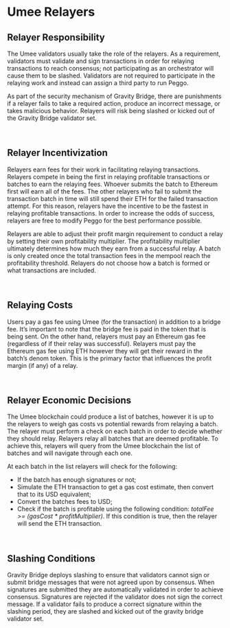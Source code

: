 # Umee Relayers

## Relayer Responsibility

The Umee validators usually take the role of the relayers. As a requirement, validators must validate and sign transactions in order for relaying transactions to reach consensus; not participating as an orchestrator will cause them to be slashed. Validators are not required to participate in the relaying work and instead can assign a third party to run Peggo.

As part of the security mechanism of Gravity Bridge, there are punishments if a relayer fails to take a required action, produce an incorrect message, or takes malicious behavior. Relayers will risk being slashed or kicked out of the Gravity Bridge validator set.  

<br>

## Relayer Incentivization

Relayers earn fees for their work in facilitating relaying transactions. Relayers compete in being the first in relaying profitable transactions or batches to earn the relaying fees. Whoever submits the batch to Ethereum first will earn all of the fees. The other relayers who fail to submit the transaction batch in time will still spend their ETH for the failed transaction attempt. For this reason, relayers have the incentive to be the fastest in relaying profitable transactions. In order to increase the odds of success, relayers are free to modify Peggo for the best performance possible. 

Relayers are able to adjust their profit margin requirement to conduct a relay by setting their own profitability multiplier.  The profitability multiplier ultimately determines how much they earn from a successful relay. A batch is only created once the total transaction fees in the mempool reach the profitability threshold. Relayers do not choose how a batch is formed or what transactions are included. 

<br>

## Relaying Costs

Users pay a gas fee using Umee (for the transaction) in addition to a bridge fee. It’s important to note that the bridge fee is paid in the token that is being sent. On the other hand, relayers must pay an Ethereum gas fee (regardless of if their relay was successful). Relayers must pay the Ethereum gas fee using ETH however they will get their reward in the batch’s denom token. This is the primary factor that influences the profit margin (if any) of a relay. 

<br>

## Relayer Economic Decisions

The Umee blockchain could produce a list of batches, however it is up to the relayers to weigh gas costs vs potential rewards from relaying a batch. The relayer must perform a check on each batch in order to decide whether they should relay. Relayers relay all batches that are deemed profitable. To achieve this, relayers will query from the Umee blockchain the list of batches and will navigate through each one. 

At each batch in the list relayers will check for the following:
- If the batch has enough signatures or not;
- Simulate the ETH transaction to get a gas cost estimate, then convert that to its USD equivalent;
- Convert the batches fees to USD;
- Check if the batch is profitable using the following condition:
*totalFee >= (gasCost * profitMultiplier)*. If this condition is true, then the relayer will send the ETH transaction. 

<br>

## Slashing Conditions 

Gravity Bridge deploys slashing to ensure that validators cannot sign or submit bridge messages that were not agreed upon by consensus. When signatures are submitted they are automatically validated in order to achieve consensus. Signatures are rejected if the validator does not sign the correct message. If a validator fails to produce a correct signature within the slashing period, they are slashed and kicked out of the gravity bridge validator set. 